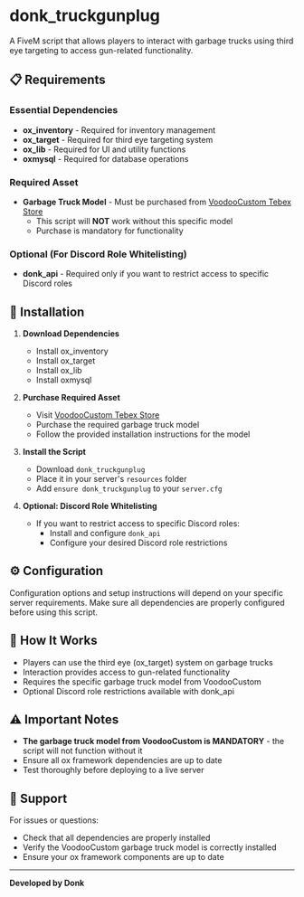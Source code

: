 # donk_truckgunplug

A FiveM script that allows players to interact with garbage trucks using third eye targeting to access gun-related functionality.

## 📋 Requirements

### Essential Dependencies
- **ox_inventory** - Required for inventory management
- **ox_target** - Required for third eye targeting system
- **ox_lib** - Required for UI and utility functions
- **oxmysql** - Required for database operations

### Required Asset
- **Garbage Truck Model** - Must be purchased from [VoodooCustom Tebex Store](https://voodoocustom.tebex.io/package/5236445)
  - This script will **NOT** work without this specific model
  - Purchase is mandatory for functionality

### Optional (For Discord Role Whitelisting)
- **donk_api** - Required only if you want to restrict access to specific Discord roles

## 🚀 Installation

1. **Download Dependencies**
   - Install ox_inventory
   - Install ox_target  
   - Install ox_lib
   - Install oxmysql

2. **Purchase Required Asset**
   - Visit [VoodooCustom Tebex Store](https://voodoocustom.tebex.io/package/5236445)
   - Purchase the required garbage truck model
   - Follow the provided installation instructions for the model

3. **Install the Script**
   - Download `donk_truckgunplug`
   - Place it in your server's `resources` folder
   - Add `ensure donk_truckgunplug` to your `server.cfg`

4. **Optional: Discord Role Whitelisting**
   - If you want to restrict access to specific Discord roles:
     - Install and configure `donk_api`
     - Configure your desired Discord role restrictions

## ⚙️ Configuration

Configuration options and setup instructions will depend on your specific server requirements. Make sure all dependencies are properly configured before using this script.

## 🎯 How It Works

- Players can use the third eye (ox_target) system on garbage trucks
- Interaction provides access to gun-related functionality
- Requires the specific garbage truck model from VoodooCustom
- Optional Discord role restrictions available with donk_api

## ⚠️ Important Notes

- **The garbage truck model from VoodooCustom is MANDATORY** - the script will not function without it
- Ensure all ox framework dependencies are up to date
- Test thoroughly before deploying to a live server

## 🔧 Support

For issues or questions:
- Check that all dependencies are properly installed
- Verify the VoodooCustom garbage truck model is correctly installed
- Ensure your ox framework components are up to date

---

**Developed by Donk**
